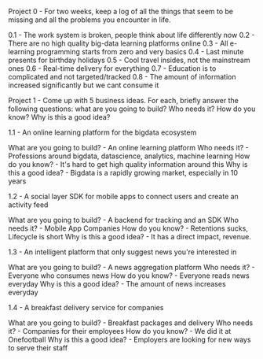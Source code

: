 Project 0 - For two weeks, keep a log of all the things that seem to be missing and all the problems you encounter in life.

0.1 - The work system is broken, people think about life differently now
0.2 - There are no high quality big-data learning platforms online
0.3 - All e-learning programming starts from zero and very basics
0.4 - Last minute presents for birthday holidays
0.5 - Cool travel insides, not the mainstream ones
0.6 - Real-time delivery for everything
0.7 - Education is to complicated and not targeted/tracked
0.8 - The amount of information increased significantly but we cant consume it

Project 1 - Come up with 5 business ideas. For each, briefly answer the following questions: what are you going to build? Who needs it? How do you know? Why is this a good idea?

1.1 - An online learning platform for the bigdata ecosystem

What are you going to build? - An online learning platform
Who needs it? - Professions around bigdata, datascience, analytics, machine learning
How do you know? - It's hard to get high quality information around this
Why is this a good idea? - Bigdata is a rapidly growing market, especially in 10 years

1.2 - A social layer SDK for mobile apps to connect users and create an activity feed

What are you going to build? - A backend for tracking and an SDK
Who needs it? - Mobile App Companies
How do you know? - Retentions sucks, Lifecycle is short
Why is this a good idea? - It has a direct impact, revenue.

1.3 - An intelligent platform that only suggest news you're interested in

What are you going to build? - A news aggregation platform
Who needs it? - Everyone who consumes news
How do you know? - Everyone reads news everyday
Why is this a good idea? - The amount of news increases everyday

1.4 - A breakfast delivery service for companies

What are you going to build? - Breakfast packages and delivery
Who needs it? - Companies for their employees
How do you know? - We did it at Onefootball
Why is this a good idea? - Employers are looking for new ways to serve their staff
